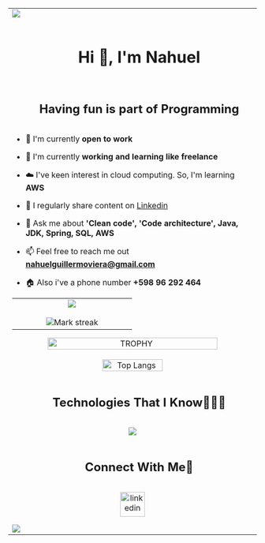 <table>
  <td>
<!--horizontal divider(gradiant)-->
<img src="https://user-images.githubusercontent.com/73097560/115834477-dbab4500-a447-11eb-908a-139a6edaec5c.gif">

<!--h1 without bottom border-->
<div id="user-content-toc">
  <ul align="center">
    <summary><h1 style="display: inline-block">Hi 👋, I'm Nahuel</h1></summary>
  </ul>
</div>


<!--- snake -->


<!--h2 without bottom border-->
<div id="user-content-toc">
  <ul align="center">
    <summary><h2 style="display: inline-block">Having fun is part of Programming</h2></summary>
  </ul>
</div>


<!--Intro start-->
- 🔭 I'm currently **open to work**

- 🌱 I'm currently **working and learning like freelance**

- ☁️ I've keen interest in cloud computing. So, I'm learning **AWS**

- 📝 I regularly share content on [Linkedin](https://www.linkedin.com/in/nahuel-guillermo-viera-a104a52a5/)

- 💬 Ask me about **'Clean code', 'Code architecture', Java, JDK, Spring, SQL, AWS**

- 📫 Feel free to reach me out **nahuelguillermoviera@gmail.com**

- 🏠 Also i've a phone number **+598 96 292 464**
<!--Intro end-->



<!--- stats & Trophy (start) -->
<p align="center">
  <!--- stats (start) -->
<table align="center">
<tr border="none">
<td width="50%" align="center">
  <img  align="center"  src="https://github-readme-stats-eight-theta.vercel.app/api?username=NahuelGuillermoViera&show_icons=true&theme=algolia&include_all_commits=true&count_private=true" />
  <br></br>
  <img  title="🔥 Get streak stats for your profile at git.io/streak-stats" alt="Mark streak" src="https://github-readme-streak-stats.herokuapp.com/?user=NahuelGuillermoViera&theme=algolia&hide_border=false" /> 
</td>
</tr>
</table>
<!--- stats (end) -->

<!--- trophy (start) -->
<div align=center>
  <a href="https://github.com/ryo-ma/github-profile-trophy" title="Go to Source">
      <img align="center" width=84% src="https://github-profile-trophy.vercel.app/?username=NahuelGuillermoViera&theme=algolia&row=1&column=7&margin-h=15&margin-w=5&" alt="TROPHY" />
    </a>
</div>
<br />
<div align=center>
  <a href="https://github.com/anuraghazra/github-readme-stats" title="Go to Source">
      <img align="center" width=50% src="https://github-readme-stats.vercel.app/api/top-langs/?username=NahuelGuillermoViera&layout=compact&theme=algolia" alt="Top Langs" />
    </a>
</div>
</p>        
<!--- stats (end) -->


<!--h1 without bottom border-->
<div id="user-content-toc">
  <ul align="center">
    <summary><h2 style="display: inline-block">Technologies That I Know👨🏻‍💻</h2></summary>
  </ul>
</div>
<!--tech stack icons-->
<p align="center">
  <a href="https://skillicons.dev">
    <img src="https://skillicons.dev/icons?i=angular,react,java,spring,maven,react,idea,docker,postman,aws,git,github&perline=14" />
  </a>
</p>


<!-- Connect with me -->
<!--h2 without bottom border-->
<div id="user-content-toc">
  <ul align="center">
    <summary><h2 style="display: inline-block">Connect With Me🤝</h2></summary>
  </ul>
</div>

<!--icons and links-->
<p align="center">
<a href="https://www.linkedin.com/in/nahuel-guillermo-viera-a104a52a5/" target="blank"><img align="center" src="https://user-images.githubusercontent.com/88904952/234979284-68c11d7f-1acc-4f0c-ac78-044e1037d7b0.png" alt="linkedin" height="50" width="50" /></a>
</p>

<!--horizontal divider(gradiant)-->
<img src="https://user-images.githubusercontent.com/73097560/115834477-dbab4500-a447-11eb-908a-139a6edaec5c.gif">
  </td>
</table>
